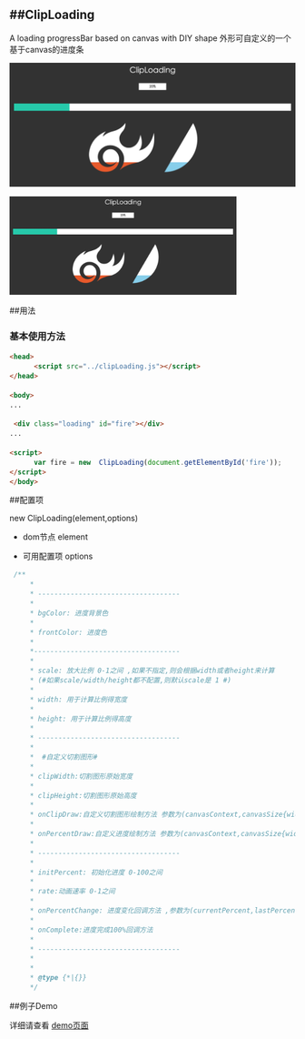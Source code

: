 
##ClipLoading
----------

A loading progressBar based on canvas with DIY shape 
外形可自定义的一个基于canvas的进度条

![img{400,200}](demo.png)

<img src="demo.png" width="400px">


##用法

### 基本使用方法

~~~ html
<head>
      <script src="../clipLoading.js"></script>
</head>

<body>
...

 <div class="loading" id="fire"></div>
...

<script>
      var fire = new  ClipLoading(document.getElementById('fire'));
</script>
</body>

~~~

##配置项

new  ClipLoading(element,options)

+ dom节点 element


+ 可用配置项 options

~~~ javascript
 /**
     *
     * -----------------------------------
     *
     * bgColor: 进度背景色
     *
     * frontColor: 进度色
     *
     *------------------------------------
     *
     * scale: 放大比例 0-1之间 ,如果不指定,则会根据width或者height来计算
     * (#如果scale/width/height都不配置,则默认scale是 1 #)
     *
     * width: 用于计算比例得宽度
     *
     * height: 用于计算比例得高度
     *
     * -----------------------------------
     *
     *  #自定义切割图形#
     *
     * clipWidth:切割图形原始宽度
     *
     * clipHeight:切割图形原始高度
     *
     * onClipDraw:自定义切割图形绘制方法 参数为(canvasContext,canvasSize{width,height},clipSize{width,height})
     *
     * onPercentDraw:自定义进度绘制方法 参数为(canvasContext,canvasSize{width,height},clipSize{width,height)
     *
     * -----------------------------------
     *
     * initPercent: 初始化进度 0-100之间
     *
     * rate:动画速率 0-1之间
     *
     * onPercentChange: 进度变化回调方法 ,参数为(currentPercent,lastPercent)
     *
     * onComplete:进度完成100%回调方法
     *
     * -----------------------------------
     *
     *
     * @type {*|{}}
     */
~~~

##例子Demo

详细请查看 [demo页面](./demo/demo.html)
  
